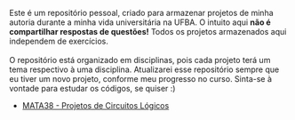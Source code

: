 Este é um repositório pessoal, criado para armazenar projetos de minha autoria durante a minha vida universitária na UFBA. 
O intuito aqui **não é compartilhar respostas de questões!** Todos os projetos armazenados aqui independem de exercícios.
<br/><br/>
O repositório está organizado em disciplinas, pois cada projeto terá um tema respectivo à uma disciplina. Atualizarei esse 
repositório sempre que eu tiver um novo projeto, conforme meu progresso no curso. Sinta-se à vontade para estudar os códigos, se quiser :)

- [MATA38 - Projetos de Circuitos Lógicos](https://github.com/JeanExtreme002/My-Computer-Science-Projects-UFBA/tree/master/MATA38%20-%20Projetos%20de%20Circuitos%20L%C3%B3gicos)
